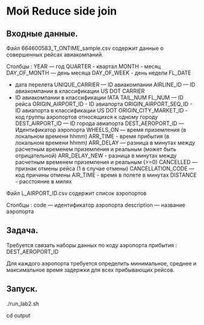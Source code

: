 # Мой Reduce side join

## Входные данные.

Файл 664600583_T_ONTIME_sample.csv содержит данные о совершенных
рейсах авиакомпаний.

Столбцы :
YEAR — год
QUARTER - квартал
MONTH - месяц
DAY_OF_MONTH — день месяца
DAY_OF_WEEK - день недели
FL_DATE
- дата перелета
UNIQUE_CARRIER — ID авиакомпании
AIRLINE_ID — ID авиакомпании в классификации US DOT
CARRIER
- ID авиакомпании в классификации IATA
TAIL_NUM
FL_NUM — ID рейса
ORIGIN_AIRPORT_ID - ID авиапорта
ORIGIN_AIRPORT_SEQ_ID - ID авиапорта в классификации US DOT
ORIGIN_CITY_MARKET_ID - код группы аэропортов относящихся к одному
городу
DEST_AIRPORT_ID — ID города авиапорта
DEST_AEROPORT_ID — Идентификатор аэропорта
WHEELS_ON — время приземления (в локальном времени hhmm)
ARR_TIME - время прибытия (в локальном времени hhmm)
ARR_DELAY — разница в минутах между расчетным временем приземления и
реальным (может быть отрицательной)
ARR_DELAY_NEW - разница в минутах между расчетным временем
приземления и реальным (>=0)
CANCELLED — признак отмены рейса (1 в случае отмены)
CANCELLATION_CODE — код причины отмены
AIR_TIME - время в полете в минутах
DISTANCE - расстояние в милях

Файл L_AIRPORT_ID.csv содержит список аэропортов

Столбцы :
code — идентификатор аэропорта
description — название аэропорта


## Задача.

Требуется связать наборы данных по коду аэропорта прибытия :
DEST_AEROPORT_ID

Для каждого аэропорта требуется определить минимальное, среднее и
максимальное время задержки для всех прибывающих рейсов.

## Запуск.

./run_lab2.sh

cd output
